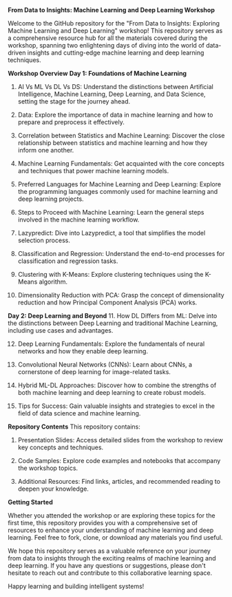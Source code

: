 **From Data to Insights: Machine Learning and Deep Learning Workshop**

Welcome to the GitHub repository for the "From Data to Insights: Exploring Machine Learning and Deep Learning" workshop! This repository serves as a comprehensive resource hub for all the materials covered during the workshop, spanning two enlightening days of diving into the world of data-driven insights and cutting-edge machine learning and deep learning techniques.

**Workshop Overview**
**Day 1: Foundations of Machine Learning**

1. AI Vs ML Vs DL Vs DS: Understand the distinctions between Artificial Intelligence, Machine Learning, Deep Learning, and Data Science, setting the stage for the journey ahead.

2. Data: Explore the importance of data in machine learning and how to prepare and preprocess it effectively.

3. Correlation between Statistics and Machine Learning: Discover the close relationship between statistics and machine learning and how they inform one another.

4. Machine Learning Fundamentals: Get acquainted with the core concepts and techniques that power machine learning models.

5. Preferred Languages for Machine Learning and Deep Learning: Explore the programming languages commonly used for machine learning and deep learning projects.

6. Steps to Proceed with Machine Learning: Learn the general steps involved in the machine learning workflow.

7. Lazypredict: Dive into Lazypredict, a tool that simplifies the model selection process.

8. Classification and Regression: Understand the end-to-end processes for classification and regression tasks.

9. Clustering with K-Means: Explore clustering techniques using the K-Means algorithm.

10. Dimensionality Reduction with PCA: Grasp the concept of dimensionality reduction and how Principal Component Analysis (PCA) works.

**Day 2: Deep Learning and Beyond**
11. How DL Differs from ML: Delve into the distinctions between Deep Learning and traditional Machine Learning, including use cases and advantages.

12. Deep Learning Fundamentals: Explore the fundamentals of neural networks and how they enable deep learning.

13. Convolutional Neural Networks (CNNs): Learn about CNNs, a cornerstone of deep learning for image-related tasks.

14. Hybrid ML-DL Approaches: Discover how to combine the strengths of both machine learning and deep learning to create robust models.

15. Tips for Success: Gain valuable insights and strategies to excel in the field of data science and machine learning.

**Repository Contents**
This repository contains:

1. Presentation Slides: Access detailed slides from the workshop to review key concepts and techniques.

2. Code Samples: Explore code examples and notebooks that accompany the workshop topics.

3. Additional Resources: Find links, articles, and recommended reading to deepen your knowledge.

**Getting Started**

Whether you attended the workshop or are exploring these topics for the first time, this repository provides you with a comprehensive set of resources to enhance your understanding of machine learning and deep learning. Feel free to fork, clone, or download any materials you find useful.

We hope this repository serves as a valuable reference on your journey from data to insights through the exciting realms of machine learning and deep learning. If you have any questions or suggestions, please don't hesitate to reach out and contribute to this collaborative learning space.

Happy learning and building intelligent systems!




